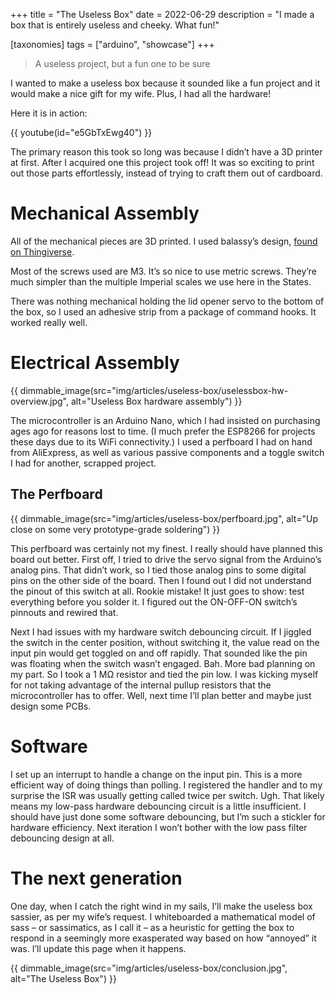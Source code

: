 +++
title = "The Useless Box"
date = 2022-06-29
description = "I made a box that is entirely useless and cheeky. What fun!"

[taxonomies]
tags = ["arduino", "showcase"]
+++

> A useless project, but a fun one to be sure

I wanted to make a useless box because it sounded like a fun project and it would make a nice gift for my wife. Plus, I had all the hardware!

Here it is in action:

{{ youtube(id="e5GbTxEwg40") }}

The primary reason this took so long was because I didn’t have a 3D printer at 
first. After I acquired one this project took off! It was so exciting to print 
out those parts effortlessly, instead of trying to craft them out of cardboard.

# Mechanical Assembly

All of the mechanical pieces are 3D printed. I used balassy’s design, 
[found on Thingiverse](https://www.thingiverse.com/thing:3856965).

Most of the screws used are M3. It’s so nice to use metric screws. They’re much 
simpler than the multiple Imperial scales we use here in the States.

There was nothing mechanical holding the lid opener servo to the bottom of the 
box, so I used an adhesive strip from a package of command hooks. It worked 
really well.

# Electrical Assembly

{{ dimmable_image(src="img/articles/useless-box/uselessbox-hw-overview.jpg", alt="Useless Box hardware assembly") }}

The microcontroller is an Arduino Nano, which I had insisted on purchasing ages 
ago for reasons lost to time. (I much prefer the ESP8266 for projects these days 
due to its WiFi connectivity.) I used a perfboard I had on hand from AliExpress, 
as well as various passive components and a toggle switch I had for another, 
scrapped project.

## The Perfboard

{{ dimmable_image(src="img/articles/useless-box/perfboard.jpg", alt="Up close on some very prototype-grade soldering") }}

This perfboard was certainly not my finest. I really should have planned this 
board out better. First off, I tried to drive the servo signal from the Arduino’s 
analog pins. That didn’t work, so I tied those analog pins to some digital pins 
on the other side of the board. Then I found out I did not understand the pinout 
of this switch at all. Rookie mistake! It just goes to show: test everything before 
you solder it. I figured out the ON-OFF-ON switch’s pinnouts and rewired that.

Next I had issues with my hardware switch debouncing circuit. If I jiggled the 
switch in the center position, without switching it, the value read on the input 
pin would get toggled on and off rapidly. That sounded like the pin was floating 
when the switch wasn’t engaged. Bah. More bad planning on my part. So I took a 
1 MΩ resistor and tied the pin low. I was kicking myself for not taking advantage 
of the internal pullup resistors that the microcontroller has to offer. Well, 
next time I’ll plan better and maybe just design some PCBs.

# Software

I set up an interrupt to handle a change on the input pin. This is a more efficient way of doing things than polling. I registered the handler and to my surprise the ISR was usually getting called twice per switch. Ugh. That likely means my low-pass hardware debouncing circuit is a little insufficient. I should have just done some software debouncing, but I’m such a stickler for hardware efficiency. Next iteration I won’t bother with the low pass filter debouncing design at all.

# The next generation

One day, when I catch the right wind in my sails, I’ll make the useless box sassier, as per my wife’s request. I whiteboarded a mathematical model of sass – or sassimatics, as I call it – as a heuristic for getting the box to respond in a seemingly more exasperated way based on how “annoyed” it was. I’ll update this page when it happens.

{{ dimmable_image(src="img/articles/useless-box/conclusion.jpg", alt="The Useless Box") }}
